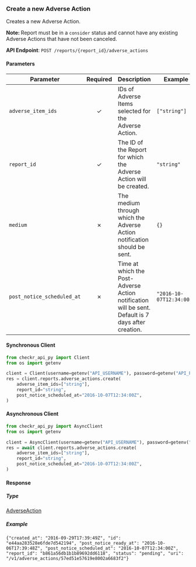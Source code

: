 
### Create a new Adverse Action <a name="create"></a>

Creates a new Adverse Action.

<b>Note: </b>Report must be in a `consider` status and cannot have any existing Adverse Actions that have not been canceled.


**API Endpoint**: `POST /reports/{report_id}/adverse_actions`

#### Parameters

| Parameter | Required | Description | Example |
|-----------|:--------:|-------------|--------|
| `adverse_item_ids` | ✓ | IDs of Adverse Items selected for the Adverse Action. | `["string"]` |
| `report_id` | ✓ | The ID of the Report for which the Adverse Action will be created. | `"string"` |
| `medium` | ✗ | The medium through which the Adverse Action notification should be sent.  | `{}` |
| `post_notice_scheduled_at` | ✗ | Time at which the Post-Adverse Action notification will be sent. Default is 7 days after creation. | `"2016-10-07T12:34:00Z"` |

#### Synchronous Client

```python
from checkr_api_py import Client
from os import getenv

client = Client(username=getenv("API_USERNAME"), password=getenv("API_PASSWORD"))
res = client.reports.adverse_actions.create(
    adverse_item_ids=["string"],
    report_id="string",
    post_notice_scheduled_at="2016-10-07T12:34:00Z",
)

```

#### Asynchronous Client

```python
from checkr_api_py import AsyncClient
from os import getenv

client = AsyncClient(username=getenv("API_USERNAME"), password=getenv("API_PASSWORD"))
res = await client.reports.adverse_actions.create(
    adverse_item_ids=["string"],
    report_id="string",
    post_notice_scheduled_at="2016-10-07T12:34:00Z",
)

```

#### Response

##### Type
[AdverseAction](/checkr_api_py/types/models/adverse_action.py)

##### Example
`{"created_at": "2016-09-29T17:39:49Z", "id": "e44aa283528e6fde7d542194", "post_notice_ready_at": "2016-10-06T17:39:48Z", "post_notice_scheduled_at": "2016-10-07T12:34:00Z", "report_id": "b861a56db1b1b89692dd6118", "status": "pending", "uri": "/v1/adverse_actions/57ed51e57619e8002a6683f2"}`
